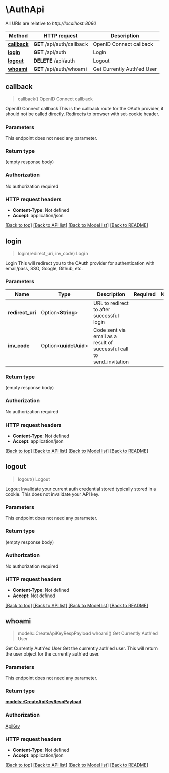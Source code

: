 # \AuthApi

All URIs are relative to *http://localhost:8090*

Method | HTTP request | Description
------------- | ------------- | -------------
[**callback**](AuthApi.md#callback) | **GET** /api/auth/callback | OpenID Connect callback
[**login**](AuthApi.md#login) | **GET** /api/auth | Login
[**logout**](AuthApi.md#logout) | **DELETE** /api/auth | Logout
[**whoami**](AuthApi.md#whoami) | **GET** /api/auth/whoami | Get Currently Auth'ed User



## callback

> callback()
OpenID Connect callback

OpenID Connect callback  This is the callback route for the OAuth provider, it should not be called directly. Redirects to browser with set-cookie header.

### Parameters

This endpoint does not need any parameter.

### Return type

 (empty response body)

### Authorization

No authorization required

### HTTP request headers

- **Content-Type**: Not defined
- **Accept**: application/json

[[Back to top]](#) [[Back to API list]](../README.md#documentation-for-api-endpoints) [[Back to Model list]](../README.md#documentation-for-models) [[Back to README]](../README.md)


## login

> login(redirect_uri, inv_code)
Login

Login  This will redirect you to the OAuth provider for authentication with email/pass, SSO, Google, Github, etc.

### Parameters


Name | Type | Description  | Required | Notes
------------- | ------------- | ------------- | ------------- | -------------
**redirect_uri** | Option<**String**> | URL to redirect to after successful login |  |
**inv_code** | Option<**uuid::Uuid**> | Code sent via email as a result of successful call to send_invitation |  |

### Return type

 (empty response body)

### Authorization

No authorization required

### HTTP request headers

- **Content-Type**: Not defined
- **Accept**: application/json

[[Back to top]](#) [[Back to API list]](../README.md#documentation-for-api-endpoints) [[Back to Model list]](../README.md#documentation-for-models) [[Back to README]](../README.md)


## logout

> logout()
Logout

Logout  Invalidate your current auth credential stored typically stored in a cookie. This does not invalidate your API key.

### Parameters

This endpoint does not need any parameter.

### Return type

 (empty response body)

### Authorization

No authorization required

### HTTP request headers

- **Content-Type**: Not defined
- **Accept**: Not defined

[[Back to top]](#) [[Back to API list]](../README.md#documentation-for-api-endpoints) [[Back to Model list]](../README.md#documentation-for-models) [[Back to README]](../README.md)


## whoami

> models::CreateApiKeyRespPayload whoami()
Get Currently Auth'ed User

Get Currently Auth'ed User  Get the currently auth'ed user. This will return the user object for the currently auth'ed user.

### Parameters

This endpoint does not need any parameter.

### Return type

[**models::CreateApiKeyRespPayload**](CreateApiKeyRespPayload.md)

### Authorization

[ApiKey](../README.md#ApiKey)

### HTTP request headers

- **Content-Type**: Not defined
- **Accept**: application/json

[[Back to top]](#) [[Back to API list]](../README.md#documentation-for-api-endpoints) [[Back to Model list]](../README.md#documentation-for-models) [[Back to README]](../README.md)

